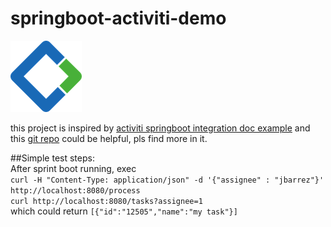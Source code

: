 # springboot-activiti-demo  
![Activiti logo](images/activiti-logo.png)  

this project is inspired by [activiti springboot integration doc example](http://activiti.org/userguide/index.html#springSpringBoot)
and this [git repo](https://github.com/jbarrez/spring-boot-with-activiti-example) could be helpful, pls find more in it.  

##Simple test steps:  
After sprint boot running, exec  
```curl -H "Content-Type: application/json" -d '{"assignee" : "jbarrez"}' http://localhost:8080/process```   
```curl http://localhost:8080/tasks?assignee=1```  
which could return ```[{"id":"12505","name":"my task"}]```
